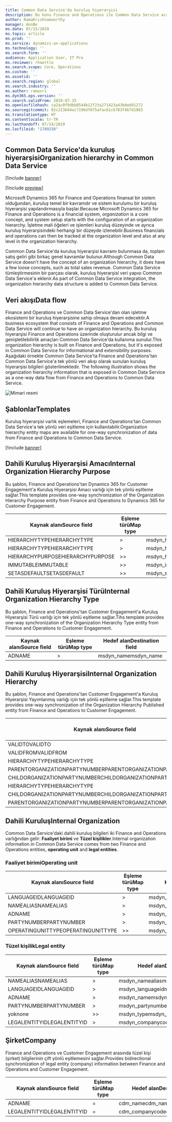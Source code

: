 ```yaml
---
title: Common Data Service'da kuruluş hiyerarşisi
description: Bu konu Finance and Operations ile Common Data Service arasında kuruluş verileri tümleştirmesini açıklar.
author: RamaKrishnamoorthy
manager: AnnBe
ms.date: 07/15/2019
ms.topic: article
ms.prod: ''
ms.service: dynamics-ax-applications
ms.technology: ''
ms.search.form: ''
audience: Application User, IT Pro
ms.reviewer: rhaertle
ms.search.scope: Core, Operations
ms.custom: ''
ms.assetid: ''
ms.search.region: global
ms.search.industry: ''
ms.author: ramasri
ms.dyn365.ops.version: ''
ms.search.validFrom: 2019-07-15
ms.openlocfilehash: ca2ac0f9dbb8544b12f23a271423a43b0e601272
ms.sourcegitcommit: 02c223b44ac7196df675afac61c6783f467d1983
ms.translationtype: HT
ms.contentlocale: tr-TR
ms.lasthandoff: 07/24/2019
ms.locfileid: "1789258"
---
```

## <a name="organization-hierarchy-in-common-data-service"></a><span data-ttu-id="cc75b-103">Common Data Service'da kuruluş hiyerarşisi</span><span class="sxs-lookup"><span data-stu-id="cc75b-103">Organization hierarchy in Common Data Service</span></span>

[!include [banner](../includes/banner.md)]

[!include [preview](../includes/preview-banner.md)]

<span data-ttu-id="cc75b-104">Microsoft Dynamics 365 for Finance and Operations finansal bir sistem olduğundan, *kuruluş* temel bir kavramdır ve sistem kurulumu bir kuruluş hiyerarşisi yapılandırmasıyla başlar.</span><span class="sxs-lookup"><span data-stu-id="cc75b-104">Because Microsoft Dynamics 365 for Finance and Operations is a financial system, *organization* is a core concept, and system setup starts with the configuration of an organization hierarchy.</span></span> <span data-ttu-id="cc75b-105">İşletme mali öğeleri ve işlemleri kuruluş düzeyinde ve ayrıca kuruluş hiyerarşisindeki herhangi bir düzeyde izlenebilir.</span><span class="sxs-lookup"><span data-stu-id="cc75b-105">Business financials and operations can then be tracked at the organization level and also at any level in the organization hierarchy.</span></span>

<span data-ttu-id="cc75b-106">Common Data Service'da kuruluş hiyerarşisi kavramı bulunmasa da, toplam satış geliri gibi birkaç genel kavramlar bulunur.</span><span class="sxs-lookup"><span data-stu-id="cc75b-106">Although Common Data Service doesn't have the concept of an organization hierarchy, it does have a few loose concepts, such as total sales revenue.</span></span> <span data-ttu-id="cc75b-107">Common Data Service tümleştirmesinin bir parçası olarak, kuruluş hiyerarşisi veri yapısı Common Data Service'a eklenir.</span><span class="sxs-lookup"><span data-stu-id="cc75b-107">As part of Common Data Service integration, the organization hierarchy data structure is added to Common Data Service.</span></span>

## <a name="data-flow"></a><span data-ttu-id="cc75b-108">Veri akışı</span><span class="sxs-lookup"><span data-stu-id="cc75b-108">Data flow</span></span>

<span data-ttu-id="cc75b-109">Finance and Operations ve Common Data Service'dan olan işletme ekosistemi bir kuruluş hiyerarşisine sahip olmaya devam edecektir.</span><span class="sxs-lookup"><span data-stu-id="cc75b-109">A business ecosystem that consists of Finance and Operations and Common Data Service will continue to have an organization hierarchy.</span></span> <span data-ttu-id="cc75b-110">Bu kuruluş hiyerarşisi Finance and Operations üzerinde oluşturulur ancak bilgi ve genişletilebilirlik amaçları Common Data Service'da kullanıma sunulur.</span><span class="sxs-lookup"><span data-stu-id="cc75b-110">This organization hierarchy is built on Finance and Operations, but it's exposed in Common Data Service for informational and extensibility purposes.</span></span> <span data-ttu-id="cc75b-111">Aşağıdaki örnekte Common Data Service'ta Finance and Operations'tan Common Data Service'a tek yönlü veri akışı olarak sunulan kuruluş hiyerarşisi bilgileri gösterilmektedir. </span><span class="sxs-lookup"><span data-stu-id="cc75b-111">The following illustration shows the organization hierarchy information that is exposed in Common Data Service as a one-way data flow from Finance and Operations to Common Data Service.</span></span>

![Mimari resmi](media/dual-write-data-flow.png)

## <a name="templates"></a><span data-ttu-id="cc75b-113">Şablonlar</span><span class="sxs-lookup"><span data-stu-id="cc75b-113">Templates</span></span>

<span data-ttu-id="cc75b-114">Kuruluş hiyerarşisi varlık eşlemeleri, Finance and Operations'tan Common Data Service'a tek yönlü veri eşitleme için kullanılabilir.</span><span class="sxs-lookup"><span data-stu-id="cc75b-114">Organization hierarchy entity maps are available for one-way synchronization of data from Finance and Operations to Common Data Service.</span></span>

[!include [banner](../includes/dual-write-symbols.md)]

## <a name="internal-organization-hierarchy-purpose"></a><span data-ttu-id="cc75b-115">Dahili Kuruluş Hiyerarşisi Amacı</span><span class="sxs-lookup"><span data-stu-id="cc75b-115">Internal Organization Hierarchy Purpose</span></span>

<span data-ttu-id="cc75b-116">Bu şablon, Finance and Operations'tan Dynamics 365 for Customer Engagement'a Kuruluş Hiyerarşisi Amacı varlığı için tek yönlü eşitleme sağlar.</span><span class="sxs-lookup"><span data-stu-id="cc75b-116">This template provides one-way synchronization of the Organization Hierarchy Purpose entity from Finance and Operations to Dynamics 365 for Customer Engagement.</span></span>

<!-- ![architecture image](media/dual-write-purpose.png) -->

<span data-ttu-id="cc75b-117">Kaynak alanı</span><span class="sxs-lookup"><span data-stu-id="cc75b-117">Source field</span></span> | <span data-ttu-id="cc75b-118">Eşleme türü</span><span class="sxs-lookup"><span data-stu-id="cc75b-118">Map type</span></span> | <span data-ttu-id="cc75b-119">Hedef alan</span><span class="sxs-lookup"><span data-stu-id="cc75b-119">Destination field</span></span>
---|---|---
<span data-ttu-id="cc75b-120">HIERARCHYTYPE</span><span class="sxs-lookup"><span data-stu-id="cc75b-120">HIERARCHYTYPE</span></span> | \> | <span data-ttu-id="cc75b-121">msdyn\_hierarchypurposetypename</span><span class="sxs-lookup"><span data-stu-id="cc75b-121">msdyn\_hierarchypurposetypename</span></span>
<span data-ttu-id="cc75b-122">HIERARCHYTYPE</span><span class="sxs-lookup"><span data-stu-id="cc75b-122">HIERARCHYTYPE</span></span> | \> | <span data-ttu-id="cc75b-123">msdyn\_hierarchytype.msdyn\_name</span><span class="sxs-lookup"><span data-stu-id="cc75b-123">msdyn\_hierarchytype.msdyn\_name</span></span>
<span data-ttu-id="cc75b-124">HIERARCHYPURPOSE</span><span class="sxs-lookup"><span data-stu-id="cc75b-124">HIERARCHYPURPOSE</span></span> | \>\> | <span data-ttu-id="cc75b-125">msdyn\_hierarchypurpose</span><span class="sxs-lookup"><span data-stu-id="cc75b-125">msdyn\_hierarchypurpose</span></span>
<span data-ttu-id="cc75b-126">IMMUTABLE</span><span class="sxs-lookup"><span data-stu-id="cc75b-126">IMMUTABLE</span></span> | \>\> | <span data-ttu-id="cc75b-127">msdyn\_immutable</span><span class="sxs-lookup"><span data-stu-id="cc75b-127">msdyn\_immutable</span></span>
<span data-ttu-id="cc75b-128">SETASDEFAULT</span><span class="sxs-lookup"><span data-stu-id="cc75b-128">SETASDEFAULT</span></span> | \>\> | <span data-ttu-id="cc75b-129">msdyn\_setasdefault</span><span class="sxs-lookup"><span data-stu-id="cc75b-129">msdyn\_setasdefault</span></span>

## <a name="internal-organization-hierarchy-type"></a><span data-ttu-id="cc75b-130">Dahili Kuruluş Hiyerarşisi Türü</span><span class="sxs-lookup"><span data-stu-id="cc75b-130">Internal Organization Hierarchy Type</span></span>

<span data-ttu-id="cc75b-131">Bu şablon, Finance and Operations'tan Customer Engagement'a Kuruluş Hiyerarşisi Türü varlığı için tek yönlü eşitleme sağlar.</span><span class="sxs-lookup"><span data-stu-id="cc75b-131">Tihs template provides one-way synchronization of the Organization Hierarchy Type entity from Finance and Operations to Customer Engagement.</span></span>

<!-- ![architecture image](media/dual-write-type.png) -->

<span data-ttu-id="cc75b-132">Kaynak alanı</span><span class="sxs-lookup"><span data-stu-id="cc75b-132">Source field</span></span> | <span data-ttu-id="cc75b-133">Eşleme türü</span><span class="sxs-lookup"><span data-stu-id="cc75b-133">Map type</span></span> | <span data-ttu-id="cc75b-134">Hedef alan</span><span class="sxs-lookup"><span data-stu-id="cc75b-134">Destination field</span></span>
---|---|---
<span data-ttu-id="cc75b-135">AD</span><span class="sxs-lookup"><span data-stu-id="cc75b-135">NAME</span></span> | \> | <span data-ttu-id="cc75b-136">msdyn\_name</span><span class="sxs-lookup"><span data-stu-id="cc75b-136">msdyn\_name</span></span>

## <a name="internal-organization-hierarchy"></a><span data-ttu-id="cc75b-137">Dahili Kuruluş Hiyerarşisi</span><span class="sxs-lookup"><span data-stu-id="cc75b-137">Internal Organization Hierarchy</span></span>

<span data-ttu-id="cc75b-138">Bu şablon, Finance and Operations'tan Customer Engagement'a Kuruluş Hiyerarşisi Yayımlanmış varlığı için tek yönlü eşitleme sağlar.</span><span class="sxs-lookup"><span data-stu-id="cc75b-138">This template provides one-way synchronization of the Organization Hierarchy Published entity from Finance and Operations to Customer Engagement.</span></span>

<!-- ![architecture image](media/dual-write-organization.png) -->

<span data-ttu-id="cc75b-139">Kaynak alanı</span><span class="sxs-lookup"><span data-stu-id="cc75b-139">Source field</span></span> | <span data-ttu-id="cc75b-140">Eşleme türü</span><span class="sxs-lookup"><span data-stu-id="cc75b-140">Map type</span></span> | <span data-ttu-id="cc75b-141">Hedef alan</span><span class="sxs-lookup"><span data-stu-id="cc75b-141">Destination field</span></span>
---|---|---
<span data-ttu-id="cc75b-142">VALIDTO</span><span class="sxs-lookup"><span data-stu-id="cc75b-142">VALIDTO</span></span> | \> | <span data-ttu-id="cc75b-143">msdyn\_validto</span><span class="sxs-lookup"><span data-stu-id="cc75b-143">msdyn\_validto</span></span>
<span data-ttu-id="cc75b-144">VALIDFROM</span><span class="sxs-lookup"><span data-stu-id="cc75b-144">VALIDFROM</span></span> | \> | <span data-ttu-id="cc75b-145">msdyn\_validfrom</span><span class="sxs-lookup"><span data-stu-id="cc75b-145">msdyn\_validfrom</span></span>
<span data-ttu-id="cc75b-146">HIERARCHYTYPE</span><span class="sxs-lookup"><span data-stu-id="cc75b-146">HIERARCHYTYPE</span></span> | \> | <span data-ttu-id="cc75b-147">msdyn\_hierarchytypename</span><span class="sxs-lookup"><span data-stu-id="cc75b-147">msdyn\_hierarchytypename</span></span>
<span data-ttu-id="cc75b-148">PARENTORGANIZATIONPARTYNUMBER</span><span class="sxs-lookup"><span data-stu-id="cc75b-148">PARENTORGANIZATIONPARTYNUMBER</span></span> | \> | <span data-ttu-id="cc75b-149">msdyn\_parentpartyid</span><span class="sxs-lookup"><span data-stu-id="cc75b-149">msdyn\_parentpartyid</span></span>
<span data-ttu-id="cc75b-150">CHILDORGANIZATIONPARTYNUMBER</span><span class="sxs-lookup"><span data-stu-id="cc75b-150">CHILDORGANIZATIONPARTYNUMBER</span></span> | \> | <span data-ttu-id="cc75b-151">msdyn\_childpartyid</span><span class="sxs-lookup"><span data-stu-id="cc75b-151">msdyn\_childpartyid</span></span>
<span data-ttu-id="cc75b-152">HIERARCHYTYPE</span><span class="sxs-lookup"><span data-stu-id="cc75b-152">HIERARCHYTYPE</span></span> | \> | <span data-ttu-id="cc75b-153">msdyn\_hierarchytypeid.msdyn\_name</span><span class="sxs-lookup"><span data-stu-id="cc75b-153">msdyn\_hierarchytypeid.msdyn\_name</span></span>
<span data-ttu-id="cc75b-154">CHILDORGANIZATIONPARTYNUMBER</span><span class="sxs-lookup"><span data-stu-id="cc75b-154">CHILDORGANIZATIONPARTYNUMBER</span></span> | \> | <span data-ttu-id="cc75b-155">msdyn\_childid.msdyn\_partynumber</span><span class="sxs-lookup"><span data-stu-id="cc75b-155">msdyn\_childid.msdyn\_partynumber</span></span>
<span data-ttu-id="cc75b-156">PARENTORGANIZATIONPARTYNUMBER</span><span class="sxs-lookup"><span data-stu-id="cc75b-156">PARENTORGANIZATIONPARTYNUMBER</span></span> | \> | <span data-ttu-id="cc75b-157">msdyn\_parentid.msdyn\_partynumber</span><span class="sxs-lookup"><span data-stu-id="cc75b-157">msdyn\_parentid.msdyn\_partynumber</span></span>

## <a name="internal-organization"></a><span data-ttu-id="cc75b-158">Dahili Kuruluş</span><span class="sxs-lookup"><span data-stu-id="cc75b-158">Internal Organization</span></span>

<span data-ttu-id="cc75b-159">Common Data Service'daki dahili kuruluş bilgileri iki Finance and Operations varlığından gelir: **Faaliyet birimi** ve **Tüzel kişilikler**.</span><span class="sxs-lookup"><span data-stu-id="cc75b-159">Internal organization information in Common Data Service comes from two Finance and Operations entities, **operating unit** and **legal entities**.</span></span>

<!-- ![architecture image](media/dual-write-operating-unit.png) -->

<!-- ![architecture image](media/dual-write-legal-entities.png) -->

### <a name="operating-unit"></a><span data-ttu-id="cc75b-160">Faaliyet birimi</span><span class="sxs-lookup"><span data-stu-id="cc75b-160">Operating unit</span></span>

<span data-ttu-id="cc75b-161">Kaynak alanı</span><span class="sxs-lookup"><span data-stu-id="cc75b-161">Source field</span></span> | <span data-ttu-id="cc75b-162">Eşleme türü</span><span class="sxs-lookup"><span data-stu-id="cc75b-162">Map type</span></span> | <span data-ttu-id="cc75b-163">Hedef alan</span><span class="sxs-lookup"><span data-stu-id="cc75b-163">Destination field</span></span>
---|---|---
<span data-ttu-id="cc75b-164">LANGUAGEID</span><span class="sxs-lookup"><span data-stu-id="cc75b-164">LANGUAGEID</span></span> | \> | <span data-ttu-id="cc75b-165">msdyn\_languageid</span><span class="sxs-lookup"><span data-stu-id="cc75b-165">msdyn\_languageid</span></span>
<span data-ttu-id="cc75b-166">NAMEALIAS</span><span class="sxs-lookup"><span data-stu-id="cc75b-166">NAMEALIAS</span></span> | \> | <span data-ttu-id="cc75b-167">msdyn\_namealias</span><span class="sxs-lookup"><span data-stu-id="cc75b-167">msdyn\_namealias</span></span>
<span data-ttu-id="cc75b-168">AD</span><span class="sxs-lookup"><span data-stu-id="cc75b-168">NAME</span></span> | \> | <span data-ttu-id="cc75b-169">msdyn\_name</span><span class="sxs-lookup"><span data-stu-id="cc75b-169">msdyn\_name</span></span>
<span data-ttu-id="cc75b-170">PARTYNUMBER</span><span class="sxs-lookup"><span data-stu-id="cc75b-170">PARTYNUMBER</span></span> | \> | <span data-ttu-id="cc75b-171">msdyn\_partynumber</span><span class="sxs-lookup"><span data-stu-id="cc75b-171">msdyn\_partynumber</span></span>
<span data-ttu-id="cc75b-172">OPERATINGUNITTYPE</span><span class="sxs-lookup"><span data-stu-id="cc75b-172">OPERATINGUNITTYPE</span></span> | \>\> | <span data-ttu-id="cc75b-173">msdyn\_type</span><span class="sxs-lookup"><span data-stu-id="cc75b-173">msdyn\_type</span></span>

### <a name="legal-entity"></a><span data-ttu-id="cc75b-174">Tüzel kişilik</span><span class="sxs-lookup"><span data-stu-id="cc75b-174">Legal entity</span></span>

<span data-ttu-id="cc75b-175">Kaynak alanı</span><span class="sxs-lookup"><span data-stu-id="cc75b-175">Source field</span></span> | <span data-ttu-id="cc75b-176">Eşleme türü</span><span class="sxs-lookup"><span data-stu-id="cc75b-176">Map type</span></span> | <span data-ttu-id="cc75b-177">Hedef alan</span><span class="sxs-lookup"><span data-stu-id="cc75b-177">Destination field</span></span>
---|---|---
<span data-ttu-id="cc75b-178">NAMEALIAS</span><span class="sxs-lookup"><span data-stu-id="cc75b-178">NAMEALIAS</span></span> | \> | <span data-ttu-id="cc75b-179">msdyn\_namealias</span><span class="sxs-lookup"><span data-stu-id="cc75b-179">msdyn\_namealias</span></span>
<span data-ttu-id="cc75b-180">LANGUAGEID</span><span class="sxs-lookup"><span data-stu-id="cc75b-180">LANGUAGEID</span></span> | \> | <span data-ttu-id="cc75b-181">msdyn\_languageid</span><span class="sxs-lookup"><span data-stu-id="cc75b-181">msdyn\_languageid</span></span>
<span data-ttu-id="cc75b-182">AD</span><span class="sxs-lookup"><span data-stu-id="cc75b-182">NAME</span></span> | \> | <span data-ttu-id="cc75b-183">msdyn\_name</span><span class="sxs-lookup"><span data-stu-id="cc75b-183">msdyn\_name</span></span>
<span data-ttu-id="cc75b-184">PARTYNUMBER</span><span class="sxs-lookup"><span data-stu-id="cc75b-184">PARTYNUMBER</span></span> | \> | <span data-ttu-id="cc75b-185">msdyn\_partynumber</span><span class="sxs-lookup"><span data-stu-id="cc75b-185">msdyn\_partynumber</span></span>
<span data-ttu-id="cc75b-186">yok</span><span class="sxs-lookup"><span data-stu-id="cc75b-186">none</span></span> | \>\> | <span data-ttu-id="cc75b-187">msdyn\_type</span><span class="sxs-lookup"><span data-stu-id="cc75b-187">msdyn\_type</span></span>
<span data-ttu-id="cc75b-188">LEGALENTITYID</span><span class="sxs-lookup"><span data-stu-id="cc75b-188">LEGALENTITYID</span></span> | \> | <span data-ttu-id="cc75b-189">msdyn\_companycode</span><span class="sxs-lookup"><span data-stu-id="cc75b-189">msdyn\_companycode</span></span>

## <a name="company"></a><span data-ttu-id="cc75b-190">Şirket</span><span class="sxs-lookup"><span data-stu-id="cc75b-190">Company</span></span>

<span data-ttu-id="cc75b-191">Finance and Operations ve Customer Engagement arasında tüzel kişi (şirket) bilgilerinin çift yönlü eşitlemesini sağlar.</span><span class="sxs-lookup"><span data-stu-id="cc75b-191">Provides bidirectional synchronization of legal entity (company) information between Finance and Operations and Customer Engagement.</span></span>

<!-- ![architecture image](media/dual-write-company.png) -->

<span data-ttu-id="cc75b-192">Kaynak alanı</span><span class="sxs-lookup"><span data-stu-id="cc75b-192">Source field</span></span> | <span data-ttu-id="cc75b-193">Eşleme türü</span><span class="sxs-lookup"><span data-stu-id="cc75b-193">Map type</span></span> | <span data-ttu-id="cc75b-194">Hedef alan</span><span class="sxs-lookup"><span data-stu-id="cc75b-194">Destination field</span></span>
---|---|---
<span data-ttu-id="cc75b-195">AD</span><span class="sxs-lookup"><span data-stu-id="cc75b-195">NAME</span></span> | = | <span data-ttu-id="cc75b-196">cdm\_name</span><span class="sxs-lookup"><span data-stu-id="cc75b-196">cdm\_name</span></span>
<span data-ttu-id="cc75b-197">LEGALENTITYID</span><span class="sxs-lookup"><span data-stu-id="cc75b-197">LEGALENTITYID</span></span> | = | <span data-ttu-id="cc75b-198">cdm\_companycode</span><span class="sxs-lookup"><span data-stu-id="cc75b-198">cdm\_companycode</span></span>
